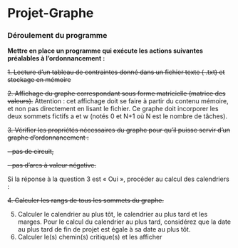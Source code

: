 # Projet-Graphe

### Déroulement du programme

**Mettre en place un programme qui exécute les actions suivantes préalables à l’ordonnancement :**

~~1. Lecture d’un tableau de contraintes donné dans un fichier texte ( .txt) et stockage en mémoire~~

~~2. Affichage du graphe correspondant sous forme matricielle (matrice des valeurs).~~ 
    Attention : cet affichage doit se faire à partir du contenu mémoire, et non pas directement en lisant le fichier.
    Ce graphe doit incorporer les deux sommets fictifs a et w (notés 0 et N+1 où N est le nombre de tâches).

~~3. Vérifier les propriétés nécessaires du graphe pour qu’il puisse servir d’un graphe d’ordonnancement :~~

~~- pas de circuit,~~

~~- pas d’arcs à valeur négative.~~


Si la réponse à la question 3 est « Oui », procéder au calcul des calendriers :

~~4. Calculer les rangs de tous les sommets du graphe.~~

5. Calculer le calendrier au plus tôt, le calendrier au plus tard et les marges.
Pour le calcul du calendrier au plus tard, considérez que la date au plus tard de fin de projet 
est égale à sa date au plus tôt.
6. Calculer le(s) chemin(s) critique(s) et les afficher
